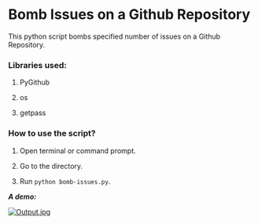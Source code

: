 # Bomb Issues on a Github Repository

This python script bombs specified number of issues on a Github Repository.

### Libraries used:

1. PyGithub

2. os

3. getpass

### How to use the script?

1. Open terminal or command prompt.

2. Go to the directory.

3. Run ``` python bomb-issues.py ```.

***A demo:***

[![Output.jpg](https://i.postimg.cc/wBWPZ4cw/Output.jpg)](https://postimg.cc/947Jqpk9)